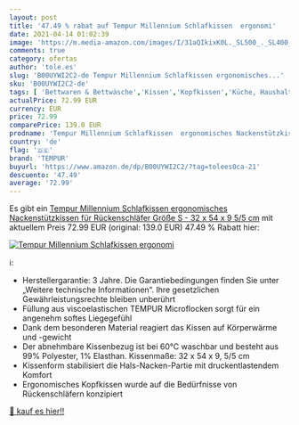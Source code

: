 ```yaml
---
layout: post
title: '47.49 % rabat auf Tempur Millennium Schlafkissen  ergonomi'
date: 2021-04-14 01:02:39
image: 'https://m.media-amazon.com/images/I/31aQIkixK0L._SL500_._SL400_.jpg'
comments: true
category: ofertas
author: 'tole.es'
slug: 'B00UYWI2C2-de Tempur Millennium Schlafkissen ergonomisches...'
sku: 'B00UYWI2C2-de'
tags: [ 'Bettwaren & Bettwäsche','Kissen','Kopfkissen','Küche, Haushalt & Wohnen','tempur', ]
actualPrice: 72.99 EUR
currency: EUR
price: 72.99
comparePrice: 139.0 EUR
prodname: 'Tempur Millennium Schlafkissen  ergonomisches Nackenstützkissen für Rückenschläfer  Größe S - 32 x 54 x 9 5/5 cm'
country: 'de'
flag: '🇩🇪'
brand: 'TEMPUR'
buyurl: 'https://www.amazon.de/dp/B00UYWI2C2/?tag=tolees0ca-21'
descuento: '47.49'
average: '72.99'
---
```


Es gibt ein [Tempur Millennium Schlafkissen  ergonomisches Nackenstützkissen für Rückenschläfer  Größe S - 32 x 54 x 9 5/5 cm](https://www.amazon.de/dp/B00UYWI2C2/?tag=tolees0ca-21) mit aktuellem Preis 72.99 EUR (original: 139.0 EUR) 47.49 % Rabatt hier:

[![Tempur Millennium Schlafkissen  ergonomi](https://m.media-amazon.com/images/I/31aQIkixK0L._SL500_._SL400_.jpg)](https://www.amazon.de/dp/B00UYWI2C2/?tag=tolees0ca-21)

ℹ️:

- Herstellergarantie: 3 Jahre. Die Garantiebedingungen finden Sie unter „Weitere technische Informationen“. Ihre gesetzlichen Gewährleistungsrechte bleiben unberührt
- Füllung aus viscoelastischen TEMPUR Microflocken sorgt für ein angenehm softes Liegegefühl
- Dank dem besonderen Material reagiert das Kissen auf Körperwärme und -gewicht
- Der abnehmbare Kissenbezug ist bei 60°C waschbar und besteht aus 99% Polyester, 1% Elasthan. Kissenmaße: 32 x 54 x 9, 5/5 cm
- Kissenform stabilisiert die Hals-Nacken-Partie mit druckentlastendem Komfort
- Ergonomisches Kopfkissen wurde auf die Bedürfnisse von Rückenschläfern konzipiert

[🛒 kauf es hier!!](https://www.amazon.de/dp/B00UYWI2C2/?tag=tolees0ca-21)
